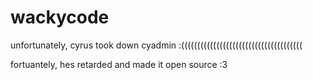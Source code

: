 # wackycode

unfortunately, cyrus took down cyadmin :((((((((((((((((((((((((((((((((((((((

fortuantely, hes retarded and made it open source :3
